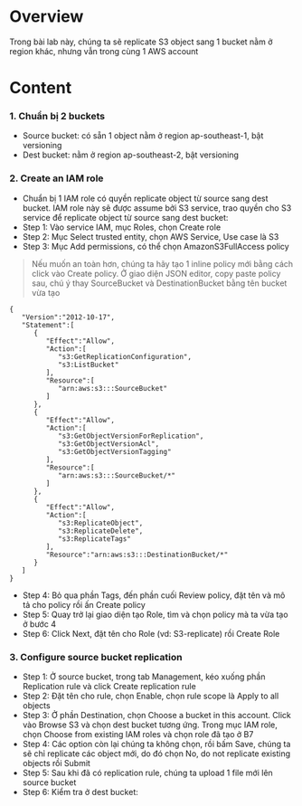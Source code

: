 # Overview
Trong bài lab này, chúng ta sẽ replicate S3 object sang 1 bucket nằm ở region khác, nhưng vẫn trong cùng 1 AWS account

# Content
### 1. Chuẩn bị 2 buckets
- Source bucket: có sẵn 1 object nằm ở region ap-southeast-1, bật versioning
- Dest bucket: nằm ở region ap-southeast-2, bật versioning
### 2. Create an IAM role
- Chuẩn bị 1 IAM role có quyền replicate object từ source sang dest bucket. IAM role này sẽ được assume bởi S3 service, trao quyền cho S3 service để replicate object từ source sang dest bucket:
- Step 1: Vào service IAM, mục Roles, chọn Create role
- Step 2: Mục Select trusted entity, chọn AWS Service, Use case là S3
- Step 3: Mục Add permissions, có thể chọn AmazonS3FullAccess policy
>Nếu muốn an toàn hơn, chúng ta hãy tạo 1 inline policy mới bằng cách click vào Create policy. Ở giao diện JSON editor, copy paste policy sau, chú ý thay SourceBucket và DestinationBucket bằng tên bucket vừa tạo

```
{
   "Version":"2012-10-17",
   "Statement":[
      {
         "Effect":"Allow",
         "Action":[
            "s3:GetReplicationConfiguration",
            "s3:ListBucket"
         ],
         "Resource":[
            "arn:aws:s3:::SourceBucket"
         ]
      },
      {
         "Effect":"Allow",
         "Action":[
            "s3:GetObjectVersionForReplication",
            "s3:GetObjectVersionAcl",
            "s3:GetObjectVersionTagging"
         ],
         "Resource":[
            "arn:aws:s3:::SourceBucket/*"
         ]
      },
      {
         "Effect":"Allow",
         "Action":[
            "s3:ReplicateObject",
            "s3:ReplicateDelete",
            "s3:ReplicateTags"
         ],
         "Resource":"arn:aws:s3:::DestinationBucket/*"
      }
   ]
}
```

- Step 4: Bỏ qua phần Tags, đến phần cuối Review policy, đặt tên và mô tả cho policy rồi ấn Create policy
- Step 5: Quay trở lại giao diện tạo Role, tìm và chọn policy mà ta vừa tạo ở bước 4
- Step 6: Click Next, đặt tên cho Role (vd: S3-replicate) rồi Create Role

### 3. Configure source bucket replication
- Step 1: Ở source bucket, trong tab Management, kéo xuống phần Replication rule và click Create replication rule
- Step 2: Đặt tên cho rule, chọn Enable, chọn rule scope là Apply to all objects
- Step 3: Ở phần Destination, chọn Choose a bucket in this account. Click vào Browse S3 và chọn dest bucket tương ứng. Trong mục IAM role, chọn Choose from existing IAM roles và chọn role đã tạo ở B7
- Step 4: Các option còn lại chúng ta không chọn, rồi bấm Save, chúng ta sẽ chỉ replicate các object mới, do đó chọn No, do not replicate existing objects rồi Submit
- Step 5: Sau khi đã có replication rule, chúng ta upload 1 file mới lên source bucket
- Step 6: Kiểm tra ở dest bucket: